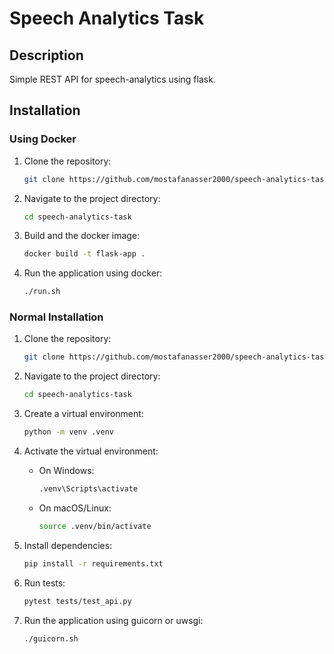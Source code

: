 # Speech Analytics Task

## Description

Simple REST API for speech-analytics using flask.

## Installation

### Using Docker

1. Clone the repository:
   ```sh
   git clone https://github.com/mostafanasser2000/speech-analytics-task.git
   ```
2. Navigate to the project directory:
   ```sh
   cd speech-analytics-task
   ```
3. Build and the docker image:
   ```sh
   docker build -t flask-app .
   ```
4. Run the application using docker:
   ```sh
   ./run.sh
   ```

### Normal Installation

1. Clone the repository:
   ```sh
   git clone https://github.com/mostafanasser2000/speech-analytics-task.git
   ```
2. Navigate to the project directory:
   ```sh
   cd speech-analytics-task
   ```
3. Create a virtual environment:
   ```sh
   python -m venv .venv
   ```
4. Activate the virtual environment:
   - On Windows:
     ```sh
     .venv\Scripts\activate
     ```
   - On macOS/Linux:
     ```sh
     source .venv/bin/activate
     ```
5. Install dependencies:

   ```sh
   pip install -r requirements.txt
   ```

6. Run tests:
   ```sh
   pytest tests/test_api.py
   ```
7. Run the application using guicorn or uwsgi:
   ```sh
   ./guicorn.sh
   ```
